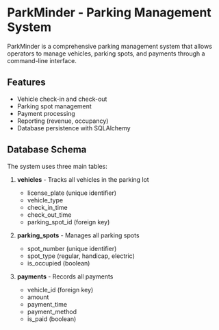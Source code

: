 # ParkMinder - Parking Management System

ParkMinder is a comprehensive parking management system that allows operators to manage vehicles, parking spots, and payments through a command-line interface.

## Features

- Vehicle check-in and check-out
- Parking spot management
- Payment processing
- Reporting (revenue, occupancy)
- Database persistence with SQLAlchemy

## Database Schema

The system uses three main tables:

1. **vehicles** - Tracks all vehicles in the parking lot
   - license_plate (unique identifier)
   - vehicle_type
   - check_in_time
   - check_out_time
   - parking_spot_id (foreign key)

2. **parking_spots** - Manages all parking spots
   - spot_number (unique identifier)
   - spot_type (regular, handicap, electric)
   - is_occupied (boolean)

3. **payments** - Records all payments
   - vehicle_id (foreign key)
   - amount
   - payment_time
   - payment_method
   - is_paid (boolean)

<!-- ## Installation

1. Clone the repository:
   ```bash
   git clone https://github.com/Nasra-Maulid/parkMinder
   cd parkminder

2. Set up the environment:
    pipenv install
    pipenv shell

3. Initialize the database:
    PYTHONPATH=. alembic upgrade head
    PYTHONPATH=. python lib/db/seed.py -->

